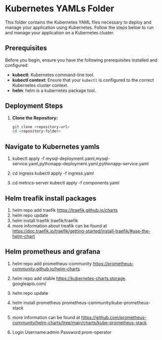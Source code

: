 # Kubernetes YAMLs Folder

This folder contains the Kubernetes YAML files necessary to deploy and manage your application using Kubernetes. Follow the steps below to run and manage your application on a Kubernetes cluster.

## Prerequisites

Before you begin, ensure you have the following prerequisites installed and configured:

- **kubectl**: Kubernetes command-line tool.
- **kubectl context**: Ensure that your `kubectl` is configured to the correct Kubernetes cluster context.
- **helm**: helm is a kubernetes package tool.

## Deployment Steps

1. **Clone the Repository:**
   ```bash
   git clone <repository-url>
   cd <repository-folder>

## Navigate to Kubernetes yamls

1. kubectl apply -f mysql-deployment.yaml,mysql-service.yaml,pythonapp-deployment.yaml,pythonapp-service.yaml

2. cd ingress
  kubectl apply -f ingress.yaml

3. cd metrics-server
  kubectl apply -f components.yaml

## Helm treafik install packages

1. helm repo add traefik https://traefik.github.io/charts
2. helm repo update
3. helm install traefik traefik/traefik
4. more information about treafik can be found at https://doc.traefik.io/traefik/getting-started/install-traefik/#use-the-helm-chart

## Helm prometheus and grafana

1. helm repo add prometheus-community https://prometheus-community.github.io/helm-charts
2. helm repo add stable https://kubernetes-charts.storage.      googleapis.com/
3. helm repo update
4. helm install prometheus prometheus-community/kube-prometheus-stack

5. more information can be found at https://github.com/prometheus-community/helm-charts/tree/main/charts/kube-prometheus-stack

6. Login Username:admin Password:prom-operator
